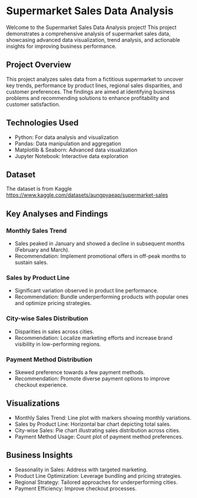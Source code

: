 # Supermarket Sales Data Analysis

Welcome to the Supermarket Sales Data Analysis project! 
This project demonstrates a comprehensive analysis of supermarket sales data, 
showcasing advanced data visualization, trend analysis, and actionable insights for improving business performance.

## Project Overview

This project analyzes sales data from a fictitious supermarket to uncover key trends, 
performance by product lines, regional sales disparities, and customer preferences. 
The findings are aimed at identifying business problems and recommending solutions to enhance profitability and customer satisfaction.

## Technologies Used

* Python: For data analysis and visualization
* Pandas: Data manipulation and aggregation
* Matplotlib & Seaborn: Advanced data visualization
* Jupyter Notebook: Interactive data exploration

## Dataset
The dataset is from Kaggle https://www.kaggle.com/datasets/aungpyaeap/supermarket-sales

## Key Analyses and Findings

### Monthly Sales Trend
* Sales peaked in January and showed a decline in subsequent months (February and March).
* Recommendation: Implement promotional offers in off-peak months to sustain sales.

### Sales by Product Line
* Significant variation observed in product line performance.
* Recommendation: Bundle underperforming products with popular ones and optimize pricing strategies.

### City-wise Sales Distribution
* Disparities in sales across cities.
* Recommendation: Localize marketing efforts and increase brand visibility in low-performing regions.

### Payment Method Distribution
* Skewed preference towards a few payment methods.
* Recommendation: Promote diverse payment options to improve checkout experience.

## Visualizations
* Monthly Sales Trend: Line plot with markers showing monthly variations.
* Sales by Product Line: Horizontal bar chart depicting total sales.
* City-wise Sales: Pie chart illustrating sales distribution across cities.
* Payment Method Usage: Count plot of payment method preferences.

## Business Insights
* Seasonality in Sales: Address with targeted marketing.
* Product Line Optimization: Leverage bundling and pricing strategies.
* Regional Strategy: Tailored approaches for underperforming cities.
* Payment Efficiency: Improve checkout processes.
